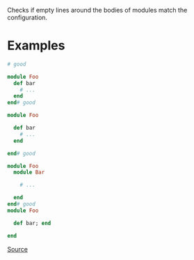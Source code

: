 
Checks if empty lines around the bodies of modules match
the configuration.

# Examples

```ruby
# good

module Foo
  def bar
    # ...
  end
end# good

module Foo

  def bar
    # ...
  end

end# good

module Foo
  module Bar

    # ...

  end
end# good
module Foo

  def bar; end

end
```

[Source](http://www.rubydoc.info/gems/rubocop/RuboCop/Cop/Layout/EmptyLinesAroundModuleBody)